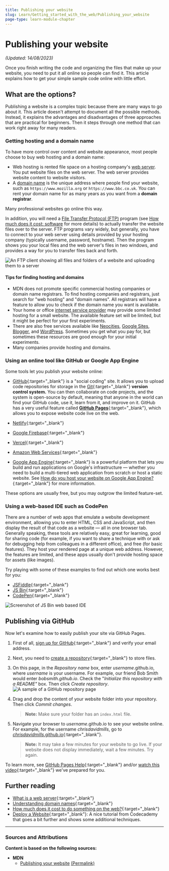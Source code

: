 ```yaml
---
title: Publishing your website
slug: Learn/Getting_started_with_the_web/Publishing_your_website
page-type: learn-module-chapter
---
```


# Publishing your website

_(Updated: 14/08/2023)_

Once you finish writing the code and organizing the files that make up your website, you need to put it all online so people can find it. This article explains how to get your simple sample code online with little effort.

## What are the options?

Publishing a website is a complex topic because there are many ways to go about it. This article doesn't attempt to document all the possible methods. Instead, it explains the advantages and disadvantages of three approaches that are practical for beginners. Then it steps through one method that can work right away for many readers.

### Getting hosting and a domain name

To have more control over content and website appearance, most people choose to buy web hosting and a domain name:

- Web hosting is rented file space on a hosting company's [web server](https://developer.mozilla.org/en-US/docs/Learn/Common_questions/Web_mechanics/What_is_a_web_server). You put website files on the web server. The web server provides website content to website visitors.
- A [domain name](https://developer.mozilla.org/en-US/docs/Learn/Common_questions/Web_mechanics/What_is_a_domain_name) is the unique address where people find your website, such as `https://www.mozilla.org` or `https://www.bbc.co.uk`. You can rent your domain name for as many years as you want from a **domain registrar**.

Many professional websites go online this way.

In addition, you will need a [File Transfer Protocol (FTP)](https://developer.mozilla.org/en-US/docs/Glossary/FTP) program (see [How much does it cost: software](https://developer.mozilla.org/en-US/docs/Learn/Common_questions/Tools_and_setup/How_much_does_it_cost#software) for more details) to actually transfer the website files over to the server. FTP programs vary widely, but generally, you have to connect to your web server using details provided by your hosting company (typically username, password, hostname). Then the program shows you your local files and the web server's files in two windows, and provides a way for you to transfer files back and forth.

![An FTP client showing all files and folders of a website and uploading them to a server](assets/ftp.jpg)

#### Tips for finding hosting and domains

- MDN does not promote specific commercial hosting companies or domain name registrars. To find hosting companies and registrars, just search for "web hosting" and "domain names". All registrars will have a feature to allow you to check if the domain name you want is available.
- Your home or office [internet service provider](https://developer.mozilla.org/en-US/docs/Glossary/ISP) may provide some limited hosting for a small website. The available feature set will be limited, but it might be perfect for your first experiments.
- There are also free services available like [Neocities](https://neocities.org/), [Google Sites](https://sites.google.com/), [Blogger](https://www.blogger.com), and [WordPress](https://wordpress.com/). Sometimes you get what you pay for, but sometimes these resources are good enough for your initial experiments.
- Many companies provide hosting and domains.

### Using an online tool like GitHub or Google App Engine

Some tools let you publish your website online:

- [GitHub](https://github.com/){:target="_blank"} is a "social coding" site. It allows you to upload code repositories for storage in the [Git](https://git-scm.com/){:target="_blank"} **version control system.** You can then collaborate on code projects, and the system is open-source by default, meaning that anyone in the world can find your GitHub code, use it, learn from it, and improve on it. GitHub has a very useful feature called [**GitHub Pages**](https://pages.github.com/){:target="_blank"}, which allows you to expose website code live on the web.

- [Netlify](https://www.netlify.com/){:target="_blank"}

- [Google Firebase](https://firebase.google.com/docs/hosting){:target="_blank"}

- [Vercel](https://vercel.com/){:target="_blank"}

- [Amazon Web Services](https://aws.amazon.com/getting-started/hands-on/host-static-website/){:target="_blank"}

- [Google App Engine](https://cloud.google.com/appengine/){:target="_blank"} is a powerful platform that lets you build and run applications on Google's infrastructure — whether you need to build a multi-tiered web application from scratch or host a static website. See [How do you host your website on Google App Engine?](https://developer.mozilla.org/en-US/docs/Learn/Common_questions/Tools_and_setup/How_do_you_host_your_website_on_Google_App_Engine){:target="_blank"} for more information.

These options are usually free, but you may outgrow the limited feature-set.

### Using a web-based IDE such as CodePen

There are a number of web apps that emulate a website development environment, allowing you to enter HTML, CSS and JavaScript, and then display the result of that code as a website — all in one browser tab. Generally speaking, these tools are relatively easy, great for learning, good for sharing code (for example, if you want to share a technique with or ask for debugging help from colleagues in a different office), and free (for basic features). They host your rendered page at a unique web address. However, the features are limited, and these apps usually don't provide hosting space for assets (like images).

Try playing with some of these examples to find out which one works best for you:

- [JSFiddle](https://jsfiddle.net/){:target="_blank"}
- [JS Bin](https://jsbin.com/){:target="_blank"}
- [CodePen](https://codepen.io/){:target="_blank"}

![Screenshot of JS Bin web based IDE](assets/jsbin-screen.png)

## Publishing via GitHub

Now let's examine how to easily publish your site via GitHub Pages.

1. First of all, [sign up for GitHub](https://github.com/){:target="_blank"} and verify your email address.

2. Next, you need to [create a repository](https://github.com/new){:target="_blank"} to store files.

3. On this page, in the _Repository name_ box, enter _username_.github.io, where _username_ is your username. For example, our friend Bob Smith would enter _bobsmith.github.io_.
   Check the "_Initialize this repository with a README"_ box. Then click _Create repository_.![A sample of a GitHub repository page](assets/github-create-repo.png)

4. Drag and drop the content of your website folder into your repository. Then click _Commit changes_.

   > **Note:** Make sure your folder has an `index.html` file.

5. Navigate your browser to _username_.github.io to see your website online. For example, for the username _chrisdavidmills_, go to [_chrisdavidmills_.github.io](https://chrisdavidmills.github.io/){:target="_blank"}.

   > **Note:** It may take a few minutes for your website to go live. If your website does not display immediately, wait a few minutes. Try again.

To learn more, see [GitHub Pages Help](https://docs.github.com/en/pages/getting-started-with-github-pages){:target="_blank"} and/or [watch this video](https://www.youtube.com/watch?v=nERHeT53MIw&t=1146s){:target="_blank"} we've prepared for you.

## Further reading

- [What is a web server](https://developer.mozilla.org/en-US/docs/Learn/Common_questions/Web_mechanics/What_is_a_web_server){:target="_blank"}
- [Understanding domain names](https://developer.mozilla.org/en-US/docs/Learn/Common_questions/Web_mechanics/What_is_a_domain_name){:target="_blank"}
- [How much does it cost to do something on the web?](https://developer.mozilla.org/en-US/docs/Learn/Common_questions/Tools_and_setup/How_much_does_it_cost){:target="_blank"}
- [Deploy a Website](https://www.codecademy.com/learn/deploy-a-website){:target="_blank"}: A nice tutorial from Codecademy that goes a bit further and shows some additional techniques.

---

### Sources and Attributions

**Content is based on the following sources:**

- **MDN**
   - [Publishing your website](https://developer.mozilla.org/en-US/docs/Learn/Getting_started_with_the_web/Publishing_your_website) [(Permalink)](https://github.com/mdn/content/blob/10387e1345e60f93e939b873e953b8ae85557362/files/en-us/learn/getting_started_with_the_web/publishing_your_website/index.md)

<!-- COMMENTS: -->
<script src="https://utteranc.es/client.js"
  repo="in-tech-gration/WDX-180"
  issue-term="pathname"
  theme="github-dark"
  crossorigin="anonymous"
  async>
</script>